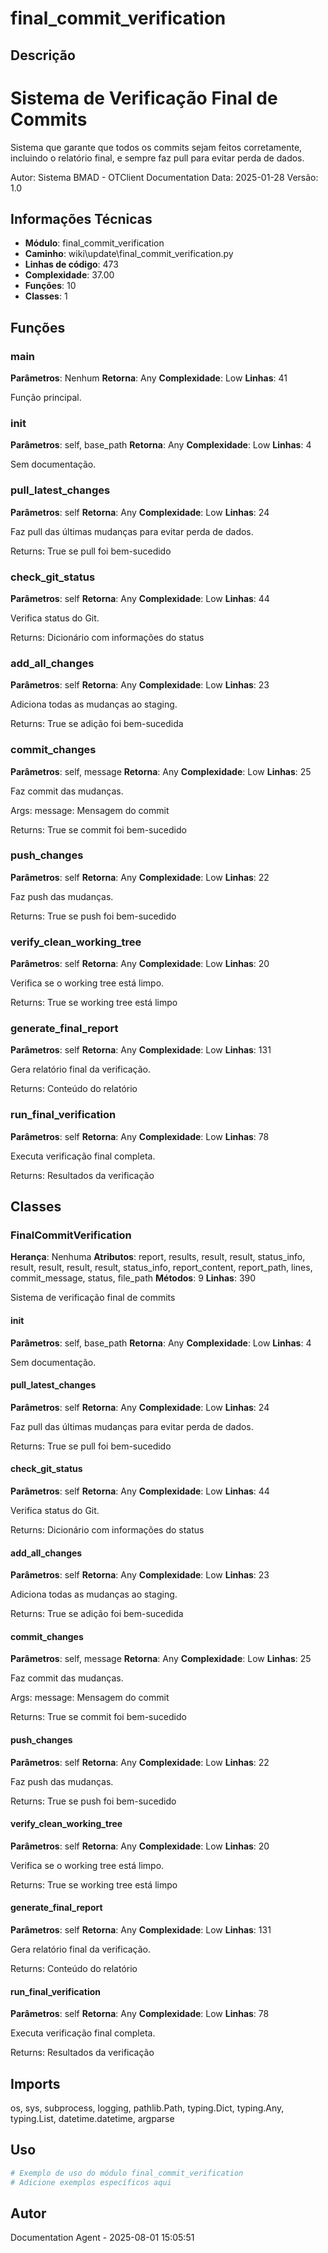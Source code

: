 # final_commit_verification

## Descrição

Sistema de Verificação Final de Commits
=======================================

Sistema que garante que todos os commits sejam feitos corretamente,
incluindo o relatório final, e sempre faz pull para evitar perda de dados.

Autor: Sistema BMAD - OTClient Documentation
Data: 2025-01-28
Versão: 1.0

## Informações Técnicas

- **Módulo**: final_commit_verification
- **Caminho**: wiki\update\final_commit_verification.py
- **Linhas de código**: 473
- **Complexidade**: 37.00
- **Funções**: 10
- **Classes**: 1

## Funções

### main

**Parâmetros**: Nenhum
**Retorna**: Any
**Complexidade**: Low
**Linhas**: 41

Função principal.

### __init__

**Parâmetros**: self, base_path
**Retorna**: Any
**Complexidade**: Low
**Linhas**: 4

Sem documentação.

### pull_latest_changes

**Parâmetros**: self
**Retorna**: Any
**Complexidade**: Low
**Linhas**: 24

Faz pull das últimas mudanças para evitar perda de dados.

Returns:
    True se pull foi bem-sucedido

### check_git_status

**Parâmetros**: self
**Retorna**: Any
**Complexidade**: Low
**Linhas**: 44

Verifica status do Git.

Returns:
    Dicionário com informações do status

### add_all_changes

**Parâmetros**: self
**Retorna**: Any
**Complexidade**: Low
**Linhas**: 23

Adiciona todas as mudanças ao staging.

Returns:
    True se adição foi bem-sucedida

### commit_changes

**Parâmetros**: self, message
**Retorna**: Any
**Complexidade**: Low
**Linhas**: 25

Faz commit das mudanças.

Args:
    message: Mensagem do commit
    
Returns:
    True se commit foi bem-sucedido

### push_changes

**Parâmetros**: self
**Retorna**: Any
**Complexidade**: Low
**Linhas**: 22

Faz push das mudanças.

Returns:
    True se push foi bem-sucedido

### verify_clean_working_tree

**Parâmetros**: self
**Retorna**: Any
**Complexidade**: Low
**Linhas**: 20

Verifica se o working tree está limpo.

Returns:
    True se working tree está limpo

### generate_final_report

**Parâmetros**: self
**Retorna**: Any
**Complexidade**: Low
**Linhas**: 131

Gera relatório final da verificação.

Returns:
    Conteúdo do relatório

### run_final_verification

**Parâmetros**: self
**Retorna**: Any
**Complexidade**: Low
**Linhas**: 78

Executa verificação final completa.

Returns:
    Resultados da verificação

## Classes

### FinalCommitVerification

**Herança**: Nenhuma
**Atributos**: report, results, result, result, status_info, result, result, result, result, status_info, report_content, report_path, lines, commit_message, status, file_path
**Métodos**: 9
**Linhas**: 390

Sistema de verificação final de commits

#### __init__

**Parâmetros**: self, base_path
**Retorna**: Any
**Complexidade**: Low
**Linhas**: 4

Sem documentação.

#### pull_latest_changes

**Parâmetros**: self
**Retorna**: Any
**Complexidade**: Low
**Linhas**: 24

Faz pull das últimas mudanças para evitar perda de dados.

Returns:
    True se pull foi bem-sucedido

#### check_git_status

**Parâmetros**: self
**Retorna**: Any
**Complexidade**: Low
**Linhas**: 44

Verifica status do Git.

Returns:
    Dicionário com informações do status

#### add_all_changes

**Parâmetros**: self
**Retorna**: Any
**Complexidade**: Low
**Linhas**: 23

Adiciona todas as mudanças ao staging.

Returns:
    True se adição foi bem-sucedida

#### commit_changes

**Parâmetros**: self, message
**Retorna**: Any
**Complexidade**: Low
**Linhas**: 25

Faz commit das mudanças.

Args:
    message: Mensagem do commit
    
Returns:
    True se commit foi bem-sucedido

#### push_changes

**Parâmetros**: self
**Retorna**: Any
**Complexidade**: Low
**Linhas**: 22

Faz push das mudanças.

Returns:
    True se push foi bem-sucedido

#### verify_clean_working_tree

**Parâmetros**: self
**Retorna**: Any
**Complexidade**: Low
**Linhas**: 20

Verifica se o working tree está limpo.

Returns:
    True se working tree está limpo

#### generate_final_report

**Parâmetros**: self
**Retorna**: Any
**Complexidade**: Low
**Linhas**: 131

Gera relatório final da verificação.

Returns:
    Conteúdo do relatório

#### run_final_verification

**Parâmetros**: self
**Retorna**: Any
**Complexidade**: Low
**Linhas**: 78

Executa verificação final completa.

Returns:
    Resultados da verificação

## Imports

os, sys, subprocess, logging, pathlib.Path, typing.Dict, typing.Any, typing.List, datetime.datetime, argparse

## Uso

```python
# Exemplo de uso do módulo final_commit_verification
# Adicione exemplos específicos aqui
```

## Autor

Documentation Agent - 2025-08-01 15:05:51
